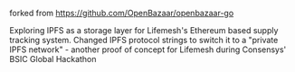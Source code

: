 forked from https://github.com/OpenBazaar/openbazaar-go

Exploring IPFS as a storage layer for Lifemesh's Ethereum based supply tracking system. Changed IPFS protocol strings to switch it to a "private IPFS network" - another proof of concept for Lifemesh during Consensys' BSIC Global Hackathon
